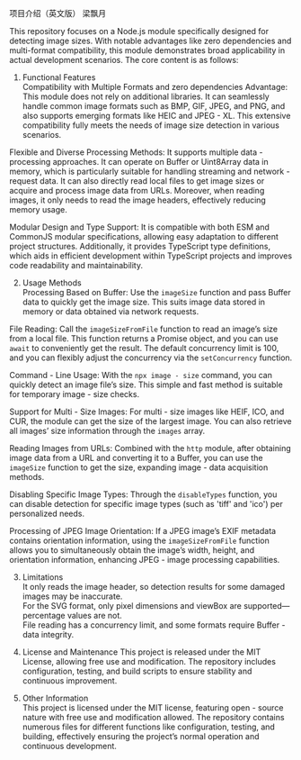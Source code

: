 项目介绍（英文版） 梁飘月

This repository focuses on a Node.js module specifically designed for detecting image sizes. With notable advantages like zero dependencies <!--by 梁飘月--> and multi-format compatibility<!--by 梁飘月-->, this module demonstrates broad applicability in actual development scenarios. The core content is as follows:

1. Functional Features  
Compatibility with Multiple Formats and zero dependencies Advantage<!--by 梁飘月-->: This module does not rely on additional libraries. It can seamlessly handle common image formats such as BMP, GIF, JPEG, and PNG, and also supports emerging formats like HEIC and JPEG - XL. This extensive compatibility fully meets the needs of image size detection in various scenarios.  

Flexible and Diverse Processing Methods: It supports multiple data - processing approaches. It can operate on Buffer or Uint8Array data in memory, which is particularly suitable for handling streaming and network - request data. It can also directly read local files to get image sizes or acquire and process image data from URLs. Moreover, when reading images, it only needs to read the image headers, effectively reducing memory usage.  

Modular Design and Type Support: It is compatible with both ESM and CommonJS modular specifications, allowing easy adaptation to different project structures. Additionally, it provides TypeScript type definitions, which aids in efficient development within TypeScript projects and improves code readability and maintainability.  

2. Usage Methods  
Processing Based on Buffer: Use the `imageSize` function and pass Buffer data to quickly get the image size. This suits image data stored in memory or data obtained via network requests.  

File Reading: Call the `imageSizeFromFile` function to read an image’s size from a local file. This function returns a Promise object, and you can use `await` to conveniently get the result. The default concurrency limit is 100, and you can flexibly adjust the concurrency via the `setConcurrency` function.  

Command - Line Usage: With the `npx image - size` <!--by 梁飘月--> command, you can quickly detect an image file’s size. This simple and fast method is suitable for temporary image - size checks.  

Support for Multi - Size Images: For multi - size images like HEIF, ICO, and CUR, the module can get the size of the largest image. You can also retrieve all images’ size information through the `images` array.  

Reading Images from URLs: Combined with the `http` module, after obtaining image data from a URL and converting it to a Buffer, you can use the `imageSize` function to get the size, expanding image - data acquisition methods. 

Disabling Specific Image Types: Through the `disableTypes` function, you can disable detection for specific image types (such as 'tiff' and 'ico') per personalized needs.  

Processing of JPEG Image Orientation: If a JPEG image’s EXIF metadata contains orientation information, using the `imageSizeFromFile` function allows you to simultaneously obtain the image’s width, height, and orientation information, enhancing JPEG - image processing capabilities.  

3. Limitations  
It only reads the image header, so detection results for some damaged images may be inaccurate.  
For the SVG format, only pixel dimensions and viewBox are supported—percentage values are not.  
File reading has a concurrency limit, and some formats require Buffer - data integrity.  
<!--by 梁飘月-->
4. License and Maintenance
This project is released under the MIT License, allowing free use and modification. The repository includes configuration, testing, and build scripts to ensure stability and continuous improvement.
<!--by 梁飘月-->
5. Other Information  
This project is licensed under the MIT license, featuring open - source nature with free use and modification allowed. The repository contains numerous files for different functions like configuration, testing, and building, effectively ensuring the project’s normal operation and continuous development.  
<!--by 梁飘月-->